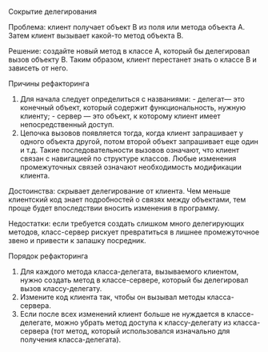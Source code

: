 Сокрытие делегирования

Проблема: клиент получает объект B из поля или метода объекта А. Затем клиент вызывает какой-то метод объекта B.

Решение: создайте новый метод в классе А, который бы делегировал вызов объекту B. Таким образом, клиент перестанет знать о классе В и зависеть от него.

Причины рефакторинга

1. Для начала следует определиться с названиями: - делегат— это конечный объект, который содержит функциональность, нужную клиенту; - сервер — это объект, к которому клиент имеет непосредственный доступ.
2. Цепочка вызовов появляется тогда, когда клиент запрашивает у одного объекта другой, потом второй объект запрашивает еще один и т.д. Такие последовательности вызовов означают, что клиент связан с навигацией по структуре классов. Любые изменения промежуточных связей означают необходимость модификации клиента.

Достоинства: скрывает делегирование от клиента. Чем меньше клиентский код знает подробностей о связях между объектами, тем проще будет впоследствии вносить изменения в программу.

Недостатки: если требуется создать слишком много делегирующих методов, класс-сервер рискует превратиться в лишнее промежуточное звено и привести к запашку посредник.

Порядок рефакторинга

1. Для каждого метода класса-делегата, вызываемого клиентом, нужно создать метод в классе-сервере, который бы делегировал вызов классу-делегату.
2. Измените код клиента так, чтобы он вызывал методы класса-сервера.
3. Если после всех изменений клиент больше не нуждается в классе-делегате, можно убрать метод доступа к классу-делегату из класса-сервера (тот метод, который использовался изначально для получения класса-делегата).
